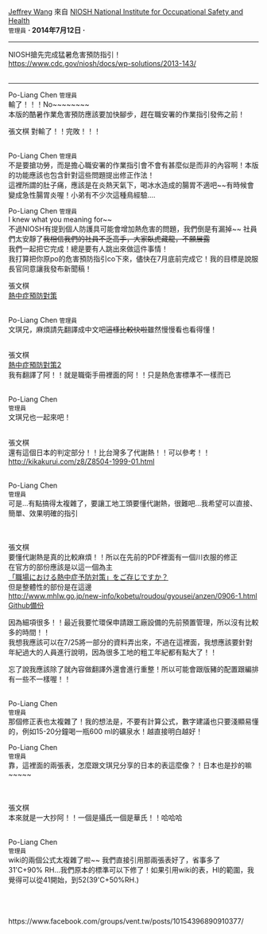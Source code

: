 [Jeffrey Wang](https://www.facebook.com/groups/10150159542050377/user/100000440486041/) 來自 
[NIOSH National Institute for Occupational Safety and Health](https://www.facebook.com/niosh/)  
`管理員` 
**· 2014年7月12日 ·**

---

NIOSH搶先完成猛暑危害預防指引！  
https://www.cdc.gov/niosh/docs/wp-solutions/2013-143/
<br />
<br />

---

Po-Liang Chen
`管理員`  
輸了！！！No~~~~~~~~  
本版的酷暑作業危害預防應該要加快腳步，趕在職安署的作業指引發佈之前！
<br />

張文棋
對輸了！！完敗！！！
<br />
<br />

Po-Liang Chen
`管理員`  
不是要搶功勞，而是擔心職安署的作業指引會不會有甚麼似是而非的內容啊！本版的功能應該也包含針對這些問題提出修正作法！  
這裡所謂的肚子痛，應該是在炎熱天氣下，喝冰水造成的腸胃不適吧~~有時候會變成急性腸胃炎喔！小弟有不少次這種鳥經驗....


Po-Liang Chen
`管理員`  
I knew what you meaning for~~  
不過NIOSH有提到個人防護具可能會增加熱危害的問題，我們倒是有漏掉~~
社員們太安靜了~~我相信我們的社員不乏高手，大家臥虎藏龍，不願展露~~  
我們一起把它完成！總是要有人跳出來做這件事情！  
我打算把你原po的危害預防指引co下來，儘快在7月底前完成它！我的目標是說服長官同意讓我發布新聞稿！


張文棋  
[熱中症預防對策](https://github.com/agegeneral/JeffreyWang/blob/984b6f14c74ec40d3e0a42264101899b032d58a3/%E7%86%B1%E4%B8%AD%E7%97%87%E9%A0%90%E9%98%B2%E5%B0%8D%E7%AD%96.jpg)
<br />
<br />

Po-Liang Chen
`管理員`  
文琪兄，麻煩請先翻譯成中文吧~~這樣比較快啦~~雖然慢慢看也看得懂！
<br />
<br />

張文棋  
[熱中症預防對策2](https://github.com/agegeneral/JeffreyWang/blob/327ad94090afe97ba8ceb4e595fe0e37769e973b/h0616-1b_0001.pdf)  
我有翻譯了阿！！就是職衛手冊裡面的阿！！只是熱危害標準不一樣而已
<br />
<br />

Po-Liang Chen  
`管理員`  
文琪兄也一起來吧！
<br />
<br />

張文棋  
還有這個日本的判定部分！！比台灣多了代謝熱！！可以參考！！  
http://kikakurui.com/z8/Z8504-1999-01.html
<br />
<br />

Po-Liang Chen  
`管理員`  
可是...有點搞得太複雜了，要讓工地工頭要懂代謝熱，很難吧...我希望可以直接、簡單、效果明確的指引  
<br />
<br />

張文棋  
要懂代謝熱是真的比較麻煩！！所以在先前的PDF裡面有一個川衣服的修正  
在官方的部份應該是以這一個為主  
[「職場における熱中症予防対策」をご存じですか？](https://github.com/agegeneral/JeffreyWang/blob/79f3e0f9475f2e31193aab91ec519736b46515cd/%E3%80%8C%E8%81%B7%E5%A0%B4%E3%81%AB%E3%81%8A%E3%81%91%E3%82%8B%E7%86%B1%E4%B8%AD%E7%97%87%E4%BA%88%E9%98%B2%E5%AF%BE%E7%AD%96%E3%80%8D%E3%82%92%E3%81%94%E5%AD%98%E3%81%98%E3%81%A7%E3%81%99%E3%81%8B%EF%BC%9F.pdf)  
但是整體性的部份是在這邊  
http://www.mhlw.go.jp/new-info/kobetu/roudou/gyousei/anzen/0906-1.html  
[Github備份](https://github.com/agegeneral/JeffreyWang/tree/main/%E8%81%B7%E5%A0%B4%E3%81%AB%E3%81%8A%E3%81%91%E3%82%8B%E7%86%B1%E4%B8%AD%E7%97%87%E4%BA%88%E9%98%B2%E5%AF%BE%E7%AD%96%E3%83%9E%E3%83%8B%E3%83%A5%E3%82%A2%E3%83%AB)
  
因為細項很多！！最近我要忙環保申請跟工廠設備的先前預置管理，所以沒有比較多的時間！！  
我想我應該可以在7/25將一部分的資料弄出來，不過在這裡面，我想應該要針對年紀過大的人員進行說明，因為很多工地的粗工年紀都有點大了！！  
  
忘了說我應該除了就內容做翻譯外還會進行重整！所以可能會跟版豬的配置跟編排有一些不一樣喔！！
<br />
<br />

Po-Liang Chen  
`管理員`  
那個修正表也太複雜了！我的想法是，不要有計算公式，數字建議也只要淺顯易懂的，例如15-20分鐘喝一瓶600 ml的礦泉水！越直接明白越好！
<br />

Po-Liang Chen  
`管理員`  
靠，這裡面的兩張表，怎麼跟文琪兄分享的日本的表這麼像？！日本也是抄的嘛~~~~~  
<br />
<br />

張文棋  
本來就是一大抄阿！！一個是攝氏一個是華氏！！哈哈哈
<br />
<br />

Po-Liang Chen  
`管理員`  
wiki的兩個公式太複雜了啦~~ 我們直接引用那兩張表好了，省事多了  
31'C+90% RH...我們原本的標準可以下修了！如果引用wiki的表，HI的範圍，我覺得可以從41開始，到52(39'C+50%RH.)

<br />
<br />
<br />
https://www.facebook.com/groups/vent.tw/posts/10154396890910377/

